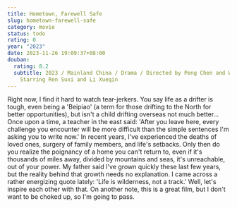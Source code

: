 ```yaml
---
title: Hometown, Farewell Safe
slug: hometown-farewell-safe
category: movie
status: todo
rating: 0
year: "2023"
date: 2023-11-26 19:09:37+08:00
douban:
  rating: 8.2
  subtitle: 2023 / Mainland China / Drama / Directed by Peng Chen and Wang Guang /
    Starring Ren Suxi and Li Xueqin
---
```


Right now, I find it hard to watch tear-jerkers. You say life as a drifter is tough, even being a 'Beipiao' (a term for those drifting to the North for better opportunities), but isn't a child drifting overseas not much better... Once upon a time, a teacher in the east said: 'After you leave here, every challenge you encounter will be more difficult than the simple sentences I'm asking you to write now.' In recent years, I've experienced the deaths of loved ones, surgery of family members, and life's setbacks. Only then do you realize the poignancy of a home you can't return to, even if it's thousands of miles away, divided by mountains and seas, it's unreachable, out of your power. My father said I've grown quickly these last few years, but the reality behind that growth needs no explanation. I came across a rather energizing quote lately: 'Life is wilderness, not a track.' Well, let's inspire each other with that. On another note, this is a great film, but I don't want to be choked up, so I'm going to pass.

